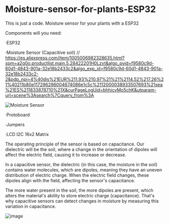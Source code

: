 # Moisture-sensor-for-plants-ESP32
This is just a code. Moisture sensor for your plants with a ESP32

Components will you need:

·ESP32

·Moisture Sensor (Capacitive soil) // https://es.aliexpress.com/item/1005006982328635.html?spm=a2g0o.productlist.main.5.28422201H0Lzvt&algo_pvid=f9580c9d-60d1-4843-901a-32e18b2433c2&algo_exp_id=f9580c9d-60d1-4843-901a-32e18b2433c2-2&pdp_npi=4%40dis%21EUR%211.93%210.97%21%21%2114.52%217.26%21%40211b80e117296296004674086e1c5c%2112000038933507693%21sea%21ES%211833878710%21X&curPageLogUid=bhhicvMo5chK&utparam-url=scene%3Asearch%7Cquery_from%3A

![Moisture Sensor](https://github.com/user-attachments/assets/9078bf66-e1db-4173-9cff-1ba57c7d60c9)

·Protoboard

·Jumpers

·LCD I2C 16x2 Matrix 

The operating principle of the sensor is based on capacitance. Our dielectric will be the soil, where a change in the orientation of dipoles will affect the electric field, causing it to increase or decrease.

In a capacitive sensor, the dielectric (in this case, the moisture in the soil) contains water molecules, which are dipoles, meaning they have an uneven distribution of electric charge. When the electric field changes, these dipoles align with the field, affecting the sensor's capacitance.

The more water present in the soil, the more dipoles are present, which alters the material's ability to store electric charge (capacitance). That's why capacitive sensors can detect changes in moisture by measuring this variation in capacitance.

![image](https://github.com/user-attachments/assets/6931387f-bed3-4a26-8a3d-a1cd12734b46)






